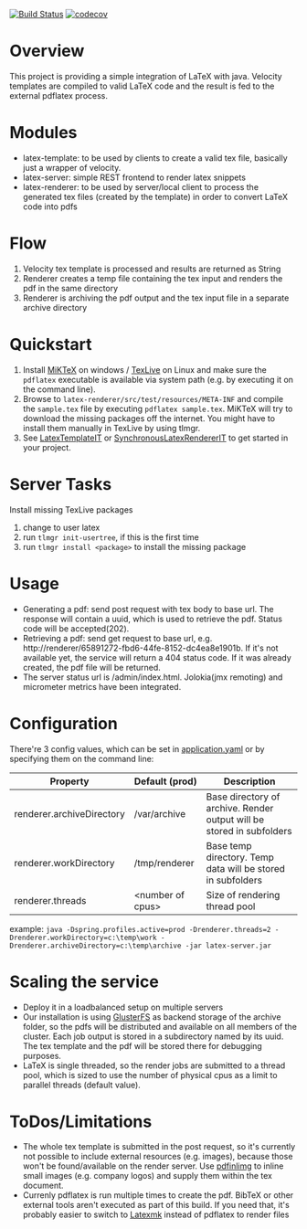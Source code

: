 [![Build Status](https://travis-ci.org/vsfexperts/LaTeX.svg)](https://travis-ci.org/vsfexperts/LaTeX)
[![codecov](https://codecov.io/gh/vsfexperts/LaTeX/branch/development/graph/badge.svg)](https://codecov.io/gh/vsfexperts/LaTeX)

# Overview
This project is providing a simple integration of LaTeX with java. Velocity templates are compiled to valid LaTeX code and the result is fed to the external pdflatex process.

# Modules
- latex-template: to be used by clients to create a valid tex file, basically just a wrapper of velocity. 
- latex-server: simple REST frontend to render latex snippets
- latex-renderer: to be used by server/local client to process the generated tex files (created by the template) in order to convert LaTeX code into pdfs

# Flow
1. Velocity tex template is processed and results are returned as String
2. Renderer creates a temp file containing the tex input and renders the pdf in the same directory
3. Renderer is archiving the pdf output and the tex input file in a separate archive directory

# Quickstart
1. Install [MiKTeX](https://miktex.org/download) on windows / [TexLive](https://launchpad.net/~jonathonf/+archive/ubuntu/texlive-2016) on Linux and make sure the `pdflatex` executable is available via system path (e.g. by executing it on the command line).
2. Browse to `latex-renderer/src/test/resources/META-INF` and compile the `sample.tex` file by executing `pdflatex sample.tex`. MiKTeX will try to download the missing packages off the internet. You might have to install them manually in TexLive by using tlmgr.
3. See [LatexTemplateIT](latex-template/src/test/java/de/vsfexperts/latex/template/LatexTemplateIT.java) or [SynchronousLatexRendererIT](latex-renderer/src/test/java/de/vsfexperts/latex/renderer/SynchronousLatexRendererIT.java) to get started in your project.

# Server Tasks
Install missing TexLive packages
1. change to user latex
2. run `tlmgr init-usertree`, if this is the first time
3. run `tlmgr install <package>` to install the missing package

# Usage
- Generating a pdf: send post request with tex body to base url. The response will contain a uuid, which is used to retrieve the pdf. Status code will be accepted(202).
- Retrieving a pdf: send get request to base url, e.g. http://renderer/65891272-fbd6-44fe-8152-dc4ea8e1901b. If it's not available yet, the service will return a 404 status code. If it was already created, the pdf file will be returned.
- The server status url is /admin/index.html. Jolokia(jmx remoting) and micrometer metrics have been integrated.

# Configuration
There're 3 config values, which can be set in [application.yaml](latex-server/src/main/resources/application.yaml) or by specifying them on the command line:

| Property                  |  Default (prod)    | Description                                                           |
| ------------------------- | ------------------ | --------------------------------------------------------------------- | 
| renderer.archiveDirectory | /var/archive       | Base directory of archive. Render output will be stored in subfolders | 
| renderer.workDirectory    | /tmp/renderer      | Base temp directory. Temp data will be stored in subfolders           |
| renderer.threads          | \<number of cpus\> | Size of rendering thread pool                                         | 

example: `java -Dspring.profiles.active=prod -Drenderer.threads=2 -Drenderer.workDirectory=c:\temp\work -Drenderer.archiveDirectory=c:\temp\archive -jar latex-server.jar`

# Scaling the service
- Deploy it in a loadbalanced setup on multiple servers
- Our installation is using [GlusterFS](https://www.gluster.org/) as backend storage of the archive folder, so the pdfs will be distributed and available on all members of the cluster. Each job output is stored in a subdirectory named by its uuid. The tex template and the pdf will be stored there for debugging purposes.
- LaTeX is single threaded, so the render jobs are submitted to a thread pool, which is sized to use the number of physical cpus as a limit to parallel threads (default value).

# ToDos/Limitations
- The whole tex template is submitted in the post request, so it's currently not possible to include external resources (e.g. images), because those won't be found/available on the render server. Use [pdfinlimg](https://github.com/zerotoc/pdfinlimg) to inline small images (e.g. company logos) and supply them within the tex document. 
- Currenly pdflatex is run multiple times to create the pdf. BibTeX or other external tools aren't executed as part of this build. If you need that, it's probably easier to switch to [Latexmk](http://personal.psu.edu/jcc8/latexmk/) instead of pdflatex to render files

